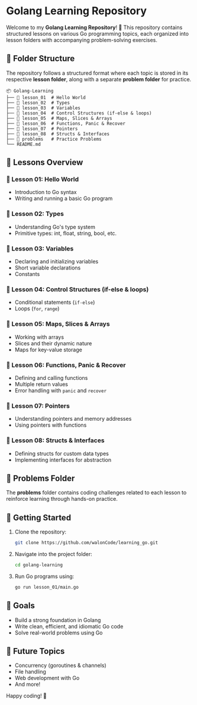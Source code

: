 # Golang Learning Repository

Welcome to my **Golang Learning Repository**! 🚀 This repository contains structured lessons on various Go programming topics, each organized into lesson folders with accompanying problem-solving exercises.

## 📂 Folder Structure

The repository follows a structured format where each topic is stored in its respective **lesson folder**, along with a separate **problem folder** for practice.

```
📦 Golang-Learning
├── 📁 lesson_01  # Hello World
├── 📁 lesson_02  # Types
├── 📁 lesson_03  # Variables
├── 📁 lesson_04  # Control Structures (if-else & loops)
├── 📁 lesson_05  # Maps, Slices & Arrays
├── 📁 lesson_06  # Functions, Panic & Recover
├── 📁 lesson_07  # Pointers
├── 📁 lesson_08  # Structs & Interfaces
├── 📁 problems   # Practice Problems
└── README.md
```

## 📖 Lessons Overview

### 🔹 Lesson 01: Hello World
- Introduction to Go syntax
- Writing and running a basic Go program

### 🔹 Lesson 02: Types
- Understanding Go's type system
- Primitive types: int, float, string, bool, etc.

### 🔹 Lesson 03: Variables
- Declaring and initializing variables
- Short variable declarations
- Constants

### 🔹 Lesson 04: Control Structures (if-else & loops)
- Conditional statements (`if-else`)
- Loops (`for`, `range`)

### 🔹 Lesson 05: Maps, Slices & Arrays
- Working with arrays
- Slices and their dynamic nature
- Maps for key-value storage

### 🔹 Lesson 06: Functions, Panic & Recover
- Defining and calling functions
- Multiple return values
- Error handling with `panic` and `recover`

### 🔹 Lesson 07: Pointers
- Understanding pointers and memory addresses
- Using pointers with functions

### 🔹 Lesson 08: Structs & Interfaces
- Defining structs for custom data types
- Implementing interfaces for abstraction

## 📝 Problems Folder
The **problems** folder contains coding challenges related to each lesson to reinforce learning through hands-on practice.

## 🚀 Getting Started

1. Clone the repository:
   ```sh
   git clone https://github.com/walonCode/learning_go.git
   ```
2. Navigate into the project folder:
   ```sh
   cd golang-learning
   ```
3. Run Go programs using:
   ```sh
   go run lesson_01/main.go
   ```

## 🎯 Goals
- Build a strong foundation in Golang
- Write clean, efficient, and idiomatic Go code
- Solve real-world problems using Go

## 📌 Future Topics
- Concurrency (goroutines & channels)
- File handling
- Web development with Go
- And more!

Happy coding! 🚀

